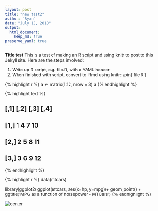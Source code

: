 ```yaml
---
layout: post
title: "new test2"
author: "Ryan"
date: "July 18, 2018"
output: 
  html_document:
    keep_md: true
preserve_yaml: true
---
```

**Title test**
This is a test of making an R script and using knitr to post to this Jekyll site. Here are the steps involved:
1. Write up R script, e.g. file.R, with a YAML header
2. When finished with script, convert to .Rmd using knitr::spin('file.R')




{% highlight r %}
a <- matrix(1:12, nrow = 3)
a
{% endhighlight %}



{% highlight text %}
##      [,1] [,2] [,3] [,4]
## [1,]    1    4    7   10
## [2,]    2    5    8   11
## [3,]    3    6    9   12
{% endhighlight %}



{% highlight r %}
data(mtcars)

library(ggplot2)
ggplot(mtcars, aes(x=hp, y=mpg))+ 
  geom_point() +
  ggtitle('MPG as a function of horsepower - MTCars')
{% endhighlight %}

![center](https://rberger997.github.io/figs/2018-07-18-test_render/unnamed-chunk-1-1.png)

